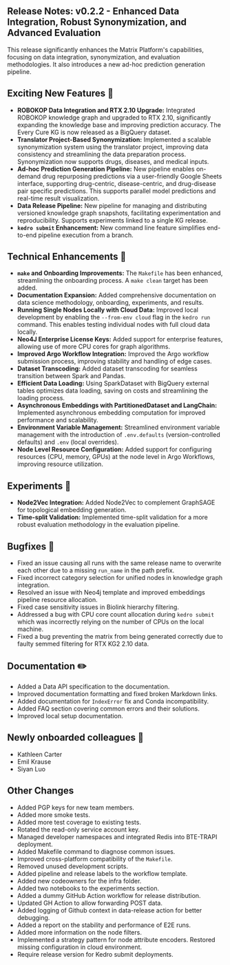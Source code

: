 ## Release Notes: v0.2.2 - Enhanced Data Integration, Robust Synonymization, and Advanced Evaluation

This release significantly enhances the Matrix Platform's capabilities, focusing on data integration, synonymization, and evaluation methodologies.  It also introduces a new ad-hoc prediction generation pipeline.


## Exciting New Features 🎉

- **ROBOKOP Data Integration and RTX 2.10 Upgrade:** Integrated ROBOKOP knowledge graph and upgraded to RTX 2.10, significantly expanding the knowledge base and improving prediction accuracy.  The Every Cure KG is now released as a BigQuery dataset.
- **Translator Project-Based Synonymization:** Implemented a scalable synonymization system using the translator project, improving data consistency and streamlining the data preparation process. Synonymization now supports drugs, diseases, and medical inputs.
- **Ad-hoc Prediction Generation Pipeline:**  New pipeline enables on-demand drug repurposing predictions via a user-friendly Google Sheets interface, supporting drug-centric, disease-centric, and drug-disease pair specific predictions.  This supports parallel model predictions and real-time result visualization.
- **Data Release Pipeline:** New pipeline for managing and distributing versioned knowledge graph snapshots, facilitating experimentation and reproducibility. Supports experiments linked to a single KG release.
- **`kedro submit` Enhancement:** New command line feature simplifies end-to-end pipeline execution from a branch.


## Technical Enhancements 🧰

- **`make` and Onboarding Improvements:** The `Makefile` has been enhanced, streamlining the onboarding process.  A `make clean` target has been added.
- **Documentation Expansion:**  Added comprehensive documentation on data science methodology, onboarding, experiments, and results.
- **Running Single Nodes Locally with Cloud Data:** Improved local development by enabling the `--from-env cloud` flag in the `kedro run` command. This enables testing individual nodes with full cloud data locally.
- **Neo4J Enterprise License Keys:** Added support for enterprise features, allowing use of more CPU cores for graph algorithms.
- **Improved Argo Workflow Integration:**  Improved the Argo workflow submission process, improving stability and handling of edge cases. 
- **Dataset Transcoding:**  Added dataset transcoding for seamless transition between Spark and Pandas.
- **Efficient Data Loading:** Using SparkDataset with BigQuery external tables optimizes data loading, saving on costs and streamlining the loading process.
- **Asynchronous Embeddings with PartitionedDataset and LangChain:** Implemented asynchronous embedding computation for improved performance and scalability.
- **Environment Variable Management:** Streamlined environment variable management with the introduction of `.env.defaults` (version-controlled defaults) and `.env` (local overrides).
- **Node Level Resource Configuration:** Added support for configuring resources (CPU, memory, GPUs) at the node level in Argo Workflows, improving resource utilization.


## Experiments 🧪

- **Node2Vec Integration:** Added Node2Vec to complement GraphSAGE for topological embedding generation.
- **Time-split Validation:** Implemented time-split validation for a more robust evaluation methodology in the evaluation pipeline.


## Bugfixes 🐛

- Fixed an issue causing all runs with the same release name to overwrite each other due to a missing `run_name` in the path prefix.
- Fixed incorrect category selection for unified nodes in knowledge graph integration.
- Resolved an issue with Neo4j template and improved embeddings pipeline resource allocation.
- Fixed case sensitivity issues in Biolink hierarchy filtering.
- Addressed a bug with CPU core count allocation during `kedro submit` which was incorrectly relying on the number of CPUs on the local machine.
- Fixed a bug preventing the matrix from being generated correctly due to faulty semmed filtering for RTX KG2 2.10 data.


## Documentation ✏️

- Added a Data API specification to the documentation.
- Improved documentation formatting and fixed broken Markdown links.
- Added documentation for `IndexError` fix and Conda incompatibility.
- Added FAQ section covering common errors and their solutions.
- Improved local setup documentation.


## Newly onboarded colleagues 🚤

- Kathleen Carter
- Emil Krause
- Siyan Luo


## Other Changes

- Added PGP keys for new team members.
- Added more smoke tests.
- Added more test coverage to existing tests.
- Rotated the read-only service account key.
- Managed developer namespaces and integrated Redis into BTE-TRAPI deployment.
- Added Makefile command to diagnose common issues.
- Improved cross-platform compatibility of the `Makefile`.
- Removed unused development scripts.
- Added pipeline and release labels to the workflow template.
- Added new codeowners for the infra folder.
- Added two notebooks to the experiments section.
- Added a dummy GitHub Action workflow for release distribution.
- Updated GH Action to allow forwarding POST data.
- Added logging of Github context in data-release action for better debugging.
- Added a report on the stability and performance of E2E runs.
- Added more information on the node filters.
- Implemented a strategy pattern for node attribute encoders. Restored missing configuration in cloud environment.
- Require release version for Kedro submit deployments.